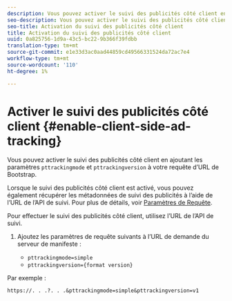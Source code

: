 ```yaml
---
description: Vous pouvez activer le suivi des publicités côté client en ajoutant les paramètres de version pttrackingmode et pttrackingdans votre requête d’URL de Bootstrap.
seo-description: Vous pouvez activer le suivi des publicités côté client en ajoutant les paramètres de version pttrackingmode et pttrackingdans votre requête d’URL de Bootstrap.
seo-title: Activation du suivi des publicités côté client
title: Activation du suivi des publicités côté client
uuid: 0a825756-1d9a-43c5-bc22-9b366f39fdbb
translation-type: tm+mt
source-git-commit: e1e33d3ac0aad44859cd49566331524da72ac7e4
workflow-type: tm+mt
source-wordcount: '110'
ht-degree: 1%

---
```



# Activer le suivi des publicités côté client {#enable-client-side-ad-tracking}

Vous pouvez activer le suivi des publicités côté client en ajoutant les paramètres `pttrackingmode` et `pttrackingversion` à votre requête d’URL de Bootstrap.

Lorsque le suivi des publicités côté client est activé, vous pouvez également récupérer les métadonnées de suivi des publicités à l’aide de l’URL de l’API de suivi. Pour plus de détails, voir [Paramètres de Requête](/help/primetime-ad-insertion/~old-msapi-topics/ms-at-effectiveness/notvsdk-csat-ms-interface.md).

Pour effectuer le suivi des publicités côté client, utilisez l’URL de l’API de suivi.

1. Ajoutez les paramètres de requête suivants à l’URL de demande du serveur de manifeste :

   * `pttrackingmode=simple`
   * `pttrackingversion={format version}`

Par exemple :

```URL
https://. . .?. . .&pttrackingmode=simple&pttrackingversion=v1
```
